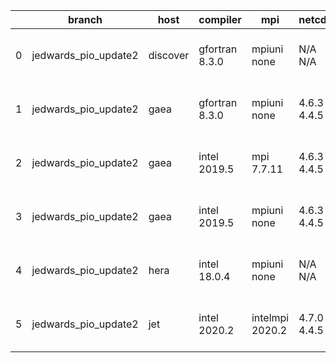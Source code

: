 |    | branch               | host     | compiler       | mpi             | netcdf      | o_g   | os     | build   | u_pass   | u_fail   | s_pass   | s_fail   | e_pass   | e_fail   | nuopc_pass   | nuopc_fail   | artifacts_hash                                                                                                                                                        | modified                  |
|----|----------------------|----------|----------------|-----------------|-------------|-------|--------|---------|----------|----------|----------|----------|----------|----------|--------------|--------------|-----------------------------------------------------------------------------------------------------------------------------------------------------------------------|---------------------------|
|  0 | jedwards_pio_update2 | discover | gfortran 8.3.0 | mpiuni none     | N/A N/A     | O     | Linux  | pass    | 12121    | 0        | 8        | 0        | 43       | 0        | 0            | 50           | [artifacts](https://github.com/esmf-org/esmf-test-artifacts/tree/4fd6bcb2ed78f15c184d3489300a4f9afc7e2514/jedwards_pio_update2/discover/gfortran/8.3.0/O/mpiuni/none) | 2022-03-23 01:49:10 -0400 |
|  1 | jedwards_pio_update2 | gaea     | gfortran 8.3.0 | mpiuni none     | 4.6.3 4.4.5 | O     | Unicos | pass    | 12121    | 0        | 8        | 0        | 43       | 0        | 0            | 50           | [artifacts](https://github.com/esmf-org/esmf-test-artifacts/tree/41f0bf5ff9906e4560da66b87053a43d520a2c46/jedwards_pio_update2/gaea/gfortran/8.3.0/O/mpiuni/none)     | 2022-03-23 01:33:18 -0400 |
|  2 | jedwards_pio_update2 | gaea     | intel 2019.5   | mpi 7.7.11      | 4.6.3 4.4.5 | O     | Unicos | pass    | 13632    | 15       | 49       | 0        | 80       | 0        | 47           | 3            | [artifacts](https://github.com/esmf-org/esmf-test-artifacts/tree/b86f9ebf21b45289ad691b90bca98309d516b8c8/jedwards_pio_update2/gaea/intel/2019.5/O/mpi/7.7.11)        | 2022-03-23 01:40:30 -0400 |
|  3 | jedwards_pio_update2 | gaea     | intel 2019.5   | mpiuni none     | 4.6.3 4.4.5 | O     | Unicos | pass    | 12106    | 15       | 8        | 0        | 43       | 0        | 0            | 50           | [artifacts](https://github.com/esmf-org/esmf-test-artifacts/tree/f10939ca146cf76a6d274d9c444917be484db4bd/jedwards_pio_update2/gaea/intel/2019.5/O/mpiuni/none)       | 2022-03-23 01:21:16 -0400 |
|  4 | jedwards_pio_update2 | hera     | intel 18.0.4   | mpiuni none     | N/A N/A     | O     | Linux  | fail    | fail     | fail     | fail     | fail     | fail     | fail     | fail         | fail         | [artifacts](https://github.com/esmf-org/esmf-test-artifacts/tree/86cd66d265c5db3f1f998fc22187ff2537554b2e/jedwards_pio_update2/hera/intel/18.0.4/O/mpiuni/none)       | 2022-03-23 05:50:58 +0000 |
|  5 | jedwards_pio_update2 | jet      | intel 2020.2   | intelmpi 2020.2 | 4.7.0 4.4.5 | O     | Linux  | fail    | fail     | fail     | fail     | fail     | fail     | fail     | 0            | 50           | [artifacts](https://github.com/esmf-org/esmf-test-artifacts/tree/bec3e9b53f3fdaf2ae69544b0d4ddd60933b85da/jedwards_pio_update2/jet/intel/2020.2/O/intelmpi/2020.2)    | 2022-03-23 03:58:49 +0000 |